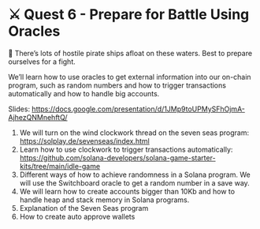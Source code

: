# ⚔️ Quest 6 - Prepare for Battle Using Oracles

📘 There’s lots of hostile pirate ships afloat on these waters. Best to prepare ourselves for a fight.

We’ll learn how to use oracles to get external information into our on-chain program, such as random numbers and how to trigger transactions automatically and how to handle big accounts.

Slides: https://docs.google.com/presentation/d/1JMp9toUPMySFhOjmA-AjhezQNMnehftQ/

1. We will turn on the wind clockwork thread on the seven seas program: https://solplay.de/sevenseas/index.html
2. Learn how to use clockwork to trigger transactions automatically: https://github.com/solana-developers/solana-game-starter-kits/tree/main/idle-game
3. Different ways of how to achieve randomness in a Solana program. We will use the Switchboard oracle to get a random number in a save way. 
4. We will learn how to create accounts bigger than 10Kb and how to handle heap and stack memory in Solana programs.
5. Explanation of the Seven Seas program
6. How to create auto approve wallets 

